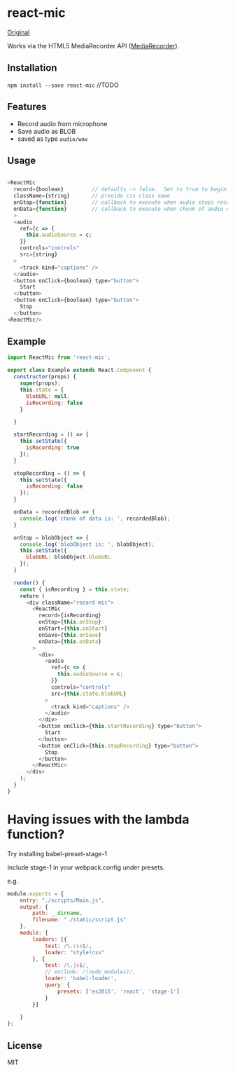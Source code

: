 # react-mic
[Original](https://github.com/hackingbeauty/react-mic)

Works via the HTML5 MediaRecorder API ([MediaRecorder](https://caniuse.com/#search=MediaRecorder)).

## Installation

`npm install --save react-mic` //TODO

## Features

- Record audio from microphone
- Save audio as BLOB
- saved as type `audio/wav`

## Usage

```js

<ReactMic
  record={boolean}         // defaults -> false.  Set to true to begin recording
  className={string}       // provide css class name
  onStop={function}        // callback to execute when audio stops recording
  onData={function}        // callback to execute when chunk of audio data is available
  >       
  <audio
    ref={c => {
      this.audioSource = c;
    }}
    controls="controls"
    src={string}
  >
    <track kind="captions" />
  </audio>
  <button onClick={boolean} type="button">
    Start
  </button>
  <button onClick={boolean} type="button">
    Stop
  </button>
<ReactMic/>

```

## Example

```js
import ReactMic from 'react-mic';

export class Example extends React.Component {
  constructor(props) {
    super(props);
    this.state = {
      blobURL: null,
      isRecording: false
    }

  }

  startRecording = () => {
    this.setState({
      isRecording: true
    });
  }

  stopRecording = () => {
    this.setState({
      isRecording: false
    });
  }

  onData = recordedBlob => {
    console.log('chunk of data is: ', recordedBlob);
  }

  onStop = blobObject => {
    console.log('blobObject is: ', blobObject);
    this.setState({
      blobURL: blobObject.blobURL
    });
  }

  render() {
    const { isRecording } = this.state;
    return (
      <div className="record-mic">
        <ReactMic
          record={isRecording}
          onStop={this.onStop}
          onStart={this.onStart}
          onSave={this.onSave}
          onData={this.onData}
        >
          <div>
            <audio
              ref={c => {
                this.audioSource = c;
              }}
              controls="controls"
              src={this.state.blobURL}
            >
              <track kind="captions" />
            </audio>
          </div>
          <button onClick={this.startRecording} type="button">
            Start
          </button>
          <button onClick={this.stopRecording} type="button">
            Stop
          </button>
        </ReactMic>
      </div>
    );
  }
}
```
# Having issues with the lambda function?
Try installing babel-preset-stage-1

Include stage-1 in your webpack.config under presets.

e.g.

```js
module.exports = {
    entry: "./scripts/Main.js",
    output: {
        path: __dirname,
        filename: "./static/script.js"
    },
    module: {
        loaders: [{
            test: /\.css$/,
            loader: "style!css"
        }, {
            test: /\.js$/,
            // exclude: /(node_modules)/,
            loader: 'babel-loader',
            query: {
                presets: ['es2015', 'react', 'stage-1']
            }
        }]

    }
};
```

## License

MIT
